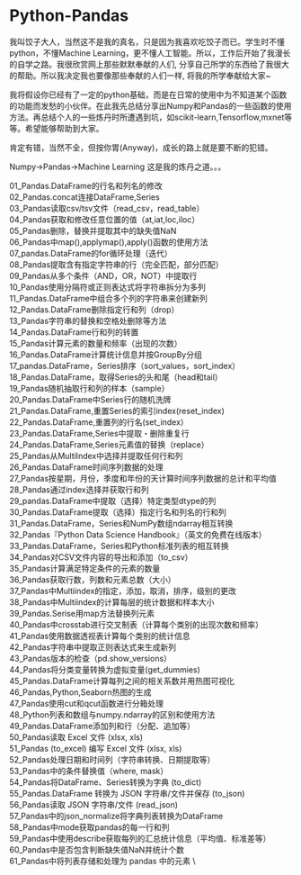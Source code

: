 # Python-Pandas

我叫饺子大人，当然这不是我的真名，只是因为我喜欢吃饺子而已。学生时不懂python，不懂Machine Learning，更不懂人工智能。所以，工作后开始了我漫长的自学之路。我很欣赏网上那些默默奉献的人们, 分享自己所学的东西给了我很大的帮助。所以我决定我也要像那些奉献的人们一样, 将我的所学奉献给大家~

我将假设你已经有了一定的python基础，而是在日常的使用中为不知道某个函数的功能而发愁的小伙伴。在此我先总结分享出Numpy和Pandas的一些函数的使用方法。再总结个人的一些炼丹时所遭遇到坑，如scikit-learn,Tensorflow,mxnet等等。希望能够帮助到大家。

肯定有错，当然不全，但按你胃(Anyway)，成长的路上就是要不断的犯错。 

Numpy→Pandas→Machine Learning 这是我的炼丹之道。。。

01_Pandas.DataFrame的行名和列名的修改\
02_Pandas.concat连接DataFrame,Series\
03_Pandas读取csv/tsv文件（read_csv，read_table）\
04_Pandas获取和修改任意位置的值（at,iat,loc,iloc）\
05_Pandas删除，替换并提取其中的缺失值NaN \
06_Pandas中map(),applymap(),apply()函数的使用方法 \
07_pandas.DataFrame的for循环处理（迭代）\
08_Pandas提取含有指定字符串的行（完全匹配，部分匹配）\
09_Pandas从多个条件（AND，OR，NOT）中提取行 \
10_Pandas使用分隔符或正则表达式将字符串拆分为多列 \
11_Pandas.DataFrame中组合多个列的字符串来创建新列 \
12_Pandas.DataFrame删除指定行和列（drop） \
13_Pandas字符串的替换和空格处删除等方法 \
14_Pandas.DataFrame行和列的转置\
15_Pandas计算元素的数量和频率（出现的次数）\
16_Pandas.DataFrame计算统计信息并按GroupBy分组\
17_pandas.DataFrame，Series排序（sort_values，sort_index）\
18_Pandas.DataFrame，取得Series的头和尾（head和tail）\
19_Pandas随机抽取行和列的样本（sample）\
20_Pandas.DataFrame中Series行的随机洗牌\
21_Pandas.DataFrame,重置Series的索引index(reset_index)\
22_Pandas.DataFrame,重置列的行名(set_index）\
23_Pandas.DataFrame,Series中提取・删除重复行\
24_Pandas.DataFrame,Series元素值的替换（replace）\
25_Pandas从MultiIndex中选择并提取任何行和列\
26_Pandas.DataFrame时间序列数据的处理\
27_Pandas按星期，月份，季度和年份的天计算时间序列数据的总计和平均值\
28_Pandas通过index选择并获取行和列\
29_pandas.DataFrame中提取（选择）特定类型dtype的列\
30_Pandas.DataFrame提取（选择）指定行名和列名的行和列\
31_Pandas.DataFrame，Series和NumPy数组ndarray相互转换\
32_Pandas『Python Data Science Handbook』（英文的免费在线版本）\
33_Pandas.DataFrame，Series和Python标准列表的相互转换\
34_Pandas对CSV文件内容的导出和添加（to_csv）\
35_Pandas计算满足特定条件的元素的数量\
36_Pandas获取行数，列数和元素总数（大小）\
37_Pandas中Multiindex的指定，添加，取消，排序，级别的更改\
38_Pandas中Multiindex的计算每层的统计数据和样本大小\
39_Pandas.Serise用map方法替换列元素\
40_Pandas中crosstab进行交叉制表（计算每个类别的出现次数和频率）\
41_Pandas使用数据透视表计算每个类别的统计信息\
42_Pandas字符串中提取正则表达式来生成新列\
43_Pandas版本的检查（pd.show_versions）\
44_Pandas将分类变量转换为虚拟变量(get_dummies) \
45_Pandas.DataFrame计算每列之间的相关系数并用热图可视化 \
46_Pandas,Python,Seaborn热图的生成 \
47_Pandas使用cut和qcut函数进行分箱处理 \
48_Python列表和数组与numpy.ndarray的区别和使用方法 \
49_Pandas.DataFrame添加列和行（分配、追加等）\
50_Pandas读取 Excel 文件 (xlsx, xls) \
51_Pandas (to_excel) 编写 Excel 文件 (xlsx, xls) \
52_Pandas处理日期和时间列（字符串转换、日期提取等） \
53_Pandas中的条件替换值（where, mask） \
54_Pandas将DataFrame、Series转换为字典 (to_dict) \
55_Pandas.DataFrame 转换为 JSON 字符串/文件并保存 (to_json) \
56_Pandas读取 JSON 字符串/文件 (read_json) \
57_Pandas中的json_normalize将字典列表转换为DataFrame \
58_Pandas中mode获取pandas的每一行和列  \
59_Pandas中使用describe获取每列的汇总统计信息（平均值、标准差等） \
60_Pandas中是否包含判断缺失值NaN并统计个数 \
61_Pandas中将列表存储和处理为 pandas 中的元素 \
